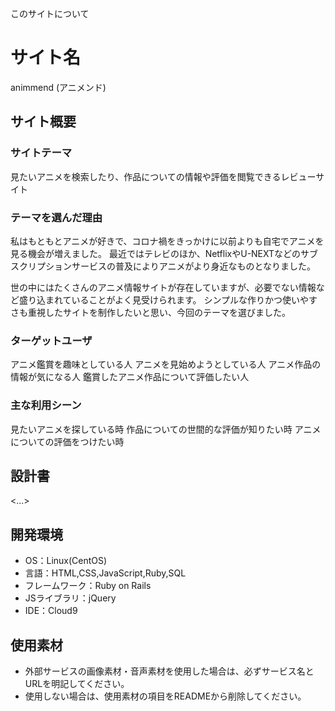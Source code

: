 このサイトについて


# サイト名
animmend (アニメンド)


## サイト概要


### サイトテーマ
見たいアニメを検索したり、作品についての情報や評価を閲覧できるレビューサイト

### テーマを選んだ理由
私はもともとアニメが好きで、コロナ禍をきっかけに以前よりも自宅でアニメを見る機会が増えました。
最近ではテレビのほか、NetflixやU-NEXTなどのサブスクリプションサービスの普及によりアニメがより身近なものとなりました。

世の中にはたくさんのアニメ情報サイトが存在していますが、必要でない情報など盛り込まれていることがよく見受けられます。
シンプルな作りかつ使いやすさも重視したサイトを制作したいと思い、今回のテーマを選びました。


### ターゲットユーザ
アニメ鑑賞を趣味としている人
アニメを見始めようとしている人
アニメ作品の情報が気になる人
鑑賞したアニメ作品について評価したい人


### 主な利用シーン
見たいアニメを探している時
作品についての世間的な評価が知りたい時
アニメについての評価をつけたい時

## 設計書
<...>

## 開発環境
- OS：Linux(CentOS)
- 言語：HTML,CSS,JavaScript,Ruby,SQL
- フレームワーク：Ruby on Rails
- JSライブラリ：jQuery
- IDE：Cloud9

## 使用素材
- 外部サービスの画像素材・音声素材を使用した場合は、必ずサービス名とURLを明記してください。
- 使用しない場合は、使用素材の項目をREADMEから削除してください。